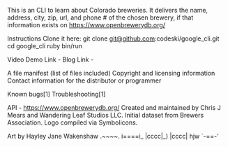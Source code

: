 This is an CLI to learn about Colorado breweries.
It delivers the name, address, city, zip, url, and phone # of the chosen brewery, if that information exists on https://www.openbrewerydb.org/

Instructions
Clone it here: git clone git@github.com:codeski/google_cli.git
cd google_cli
ruby bin/run

Video Demo Link -
Blog Link -

A file manifest (list of files included)
Copyright and licensing information
Contact information for the distributor or programmer

Known bugs[1]
Troubleshooting[1]

API - https://www.openbrewerydb.org/
  Created and maintained by Chris J Mears and Wandering Leaf Studios LLC.
  Initial dataset from Brewers Association.
  Logo compiled via Symbolicons.

Art by Hayley Jane Wakenshaw
.~~~~.
i====i_
|cccc|_)
|cccc|   hjw
`-==-'
